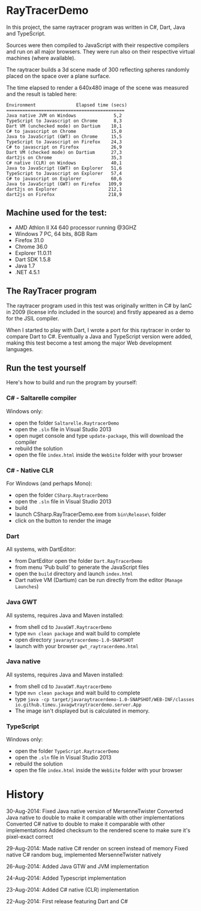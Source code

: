 # RayTracerDemo

In this project, the same raytracer program was written in C#, Dart, Java and TypeScript.

Sources were then compiled to JavaScript with their respective compilers and run on all major browsers. 
They were run also on their respective virtual machines (where available).

The raytracer builds a 3d scene made of 300 reflecting spheres randomly placed on the space over a plane surface.

The time elapsed to render a 640x480 image of the scene was measured and the result is tabled here: 

```
Environment               Elapsed time (secs) 
============================================
Java native JVM on Windows              5,2
TypeScript to Javascript on Chrome      8,3
Dart VM (unchecked mode) on Dartium    10,1
C# to javascript on Chrome             15,0
Java to JavaScript (GWT) on Chrome     15,5
TypeScript to Javascript on Firefox    24,3
C# to javascript on Firefox            26,9
Dart VM (checked mode) on Dartium      27,3
dart2js on Chrome                      35,3
C# native (CLR) on Windows             40,1
Java to JavaScript (GWT) on Explorer   51,6
TypeScript to Javascript on Explorer   57,4
C# to javascript on Explorer           60,6
Java to JavaScript (GWT) on Firefox   109,9
dart2js on Explorer                   212,1
dart2js on Firefox                    218,9
```

## Machine used for the test:

* AMD Athlon II X4 640 processor running @3GHZ
* Windows 7 PC, 64 bits, 8GB Ram
* Firefox 31.0 
* Chrome 36.0 
* Explorer 11.0.11
* Dart SDK 1.5.8
* Java 1.7
* .NET 4.5.1

## The RayTracer program

The raytracer program used in this test was originally written in C# by IanC in 2009 (license info included in the source) 
and firstly appeared as a demo for the JSIL compiler. 

When I started to play with Dart, I wrote a port for this raytracer in order to compare Dart to C#. Eventually a Java and TypeScript 
version were added, making this test become a test among the major Web development languages.

## Run the test yourself

Here's how to build and run the program by yourself:

### C# - Saltarelle compiler

Windows only:

* open the folder `Saltarelle.RaytracerDemo`
* open the `.sln` file in Visual Studio 2013
* open nuget console and type `update-package`, this will download the compiler
* rebuild the solution
* open the file `index.html` inside the `WebSite` folder with your browser

### C# - Native CLR

For Windows (and perhaps Mono):

* open the folder `CSharp.RaytracerDemo`
* open the `.sln` file in Visual Studio 2013
* build 
* launch CSharp.RayTracerDemo.exe from `bin\Release\` folder
* click on the button to render the image

### Dart

All systems, with DartEditor:

* from DartEditor open the folder `Dart.RayTracerDemo`
* from menu 'Pub build' to generate the JavaScript files
* open the `build` directory and launch `index.html`
* Dart native VM (Dartium) can be run directly from the editor (`Manage Launches`)

### Java GWT

All systems, requires Java and Maven installed:

* from shell cd to `JavaGWT.RaytracerDemo`
* type `mvn clean package` and wait build to complete
* open directory `javaraytracerdemo-1.0-SNAPSHOT`
* launch with your browser `gwt_raytracerdemo.html`   

### Java native

All systems, requires Java and Maven installed:

* from shell cd to `JavaGWT.RaytracerDemo`
* type `mvn clean package` and wait build to complete
* type `java -cp target/javaraytracerdemo-1.0-SNAPSHOT/WEB-INF/classes io.github.timeu.javagwtraytracerdemo.server.App`
* The image isn't displayed but is calculated in memory.

### TypeScript

Windows only:

* open the folder `TypeScript.RaytracerDemo`
* open the `.sln` file in Visual Studio 2013
* rebuild the solution
* open the file `index.html` inside the `WebSite` folder with your browser

# History

30-Aug-2014:
  Fixed Java native version of MersenneTwister 
  Converted Java native to double to make it comparable with other implementations
  Converted C# native to double to make it comparable with other implementations
  Added checksum to the rendered scene to make sure it's pixel-exact correct

29-Aug-2014:
  Made native C# render on screen instead of memory
  Fixed native C# random bug, implemented MersenneTwister natively
    
26-Aug-2014:
  Added Java GTW and JVM implementation
  
24-Aug-2014:
  Added Typescript implementation
  
23-Aug-2014:
  Added C# native (CLR) implementation
   
22-Aug-2014: 
  First release featuring Dart and C#